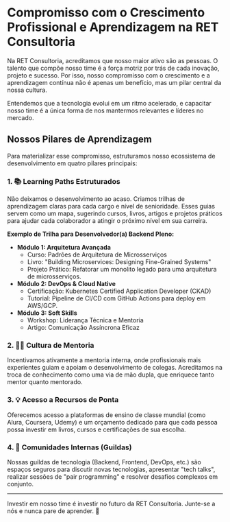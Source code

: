 # Compromisso com o Crescimento Profissional e Aprendizagem na RET Consultoria

Na RET Consultoria, acreditamos que nosso maior ativo são as pessoas. O talento que compõe nosso time é a força motriz por trás de cada inovação, projeto e sucesso. Por isso, nosso compromisso com o crescimento e a aprendizagem contínua não é apenas um benefício, mas um pilar central da nossa cultura.

Entendemos que a tecnologia evolui em um ritmo acelerado, e capacitar nosso time é a única forma de nos mantermos relevantes e líderes no mercado.

## Nossos Pilares de Aprendizagem

Para materializar esse compromisso, estruturamos nosso ecossistema de desenvolvimento em quatro pilares principais:

### 1. 📚 Learning Paths Estruturados
Não deixamos o desenvolvimento ao acaso. Criamos trilhas de aprendizagem claras para cada cargo e nível de senioridade. Esses guias servem como um mapa, sugerindo cursos, livros, artigos e projetos práticos para ajudar cada colaborador a atingir o próximo nível em sua carreira.

**Exemplo de Trilha para Desenvolvedor(a) Backend Pleno:**
* **Módulo 1: Arquitetura Avançada**
    * Curso: Padrões de Arquitetura de Microsserviços
    * Livro: "Building Microservices: Designing Fine-Grained Systems"
    * Projeto Prático: Refatorar um monolito legado para uma arquitetura de microsserviços.
* **Módulo 2: DevOps & Cloud Native**
    * Certificação: Kubernetes Certified Application Developer (CKAD)
    * Tutorial: Pipeline de CI/CD com GitHub Actions para deploy em AWS/GCP.
* **Módulo 3: Soft Skills**
    * Workshop: Liderança Técnica e Mentoria
    * Artigo: Comunicação Assíncrona Eficaz

### 2. 🧑‍🏫 Cultura de Mentoria
Incentivamos ativamente a mentoria interna, onde profissionais mais experientes guiam e apoiam o desenvolvimento de colegas. Acreditamos na troca de conhecimento como uma via de mão dupla, que enriquece tanto mentor quanto mentorado.

### 3. 💡 Acesso a Recursos de Ponta
Oferecemos acesso a plataformas de ensino de classe mundial (como Alura, Coursera, Udemy) e um orçamento dedicado para que cada pessoa possa investir em livros, cursos e certificações de sua escolha.

### 4. 💬 Comunidades Internas (Guildas)
Nossas guildas de tecnologia (Backend, Frontend, DevOps, etc.) são espaços seguros para discutir novas tecnologias, apresentar "tech talks", realizar sessões de "pair programming" e resolver desafios complexos em conjunto.

---


Investir em nosso time é investir no futuro da RET Consultoria. Junte-se a nós e nunca pare de aprender. 🚀
